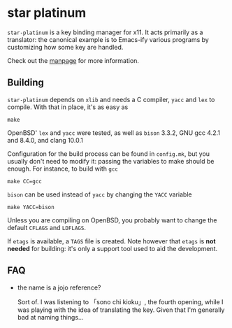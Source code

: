 # star platinum

`star-platinum` is a key binding manager for x11.  It acts primarily
as a translator: the canonical example is to Emacs-ify various
programs by customizing how some key are handled.

Check out the [manpage](star-platinum.1) for more information.

## Building

`star-platinum` depends on `xlib` and needs a C compiler, `yacc` and
`lex` to compile.  With that in place, it's as easy as

    make

OpenBSD' `lex` and `yacc` were tested, as well as `bison` 3.3.2, GNU
gcc 4.2.1 and 8.4.0, and clang 10.0.1

Configuration for the build process can be found in `config.mk`, but
you usually don't need to modify it: passing the variables to make
should be enough.  For instance, to build with `gcc`

    make CC=gcc

`bison` can be used instead of `yacc` by changing the `YACC` variable

    make YACC=bison

Unless you are compiling on OpenBSD, you probably want to change the
default `CFLAGS` and `LDFLAGS`.

If `etags` is available, a `TAGS` file is created.  Note however that
`etags` is **not needed** for building: it's only a support tool used
to aid the development.

## FAQ

 - the name is a jojo reference?

   Sort of.  I was listening to 「sono chi kioku」, the fourth opening,
   while I was playing with the idea of translating the key.  Given
   that I'm generally bad at naming things...

